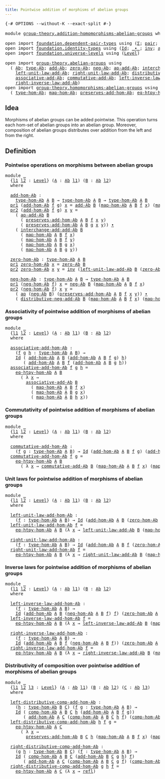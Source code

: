 ```yaml
---
title: Pointwise addition of morphisms of abelian groups
---
```


<pre class="Agda"><a id="75" class="Symbol">{-#</a> <a id="79" class="Keyword">OPTIONS</a> <a id="87" class="Pragma">--without-K</a> <a id="99" class="Pragma">--exact-split</a> <a id="113" class="Symbol">#-}</a>

<a id="118" class="Keyword">module</a> <a id="125" href="group-theory.addition-homomorphisms-abelian-groups.html" class="Module">group-theory.addition-homomorphisms-abelian-groups</a> <a id="176" class="Keyword">where</a>

<a id="183" class="Keyword">open</a> <a id="188" class="Keyword">import</a> <a id="195" href="foundation.dependent-pair-types.html" class="Module">foundation.dependent-pair-types</a> <a id="227" class="Keyword">using</a> <a id="233" class="Symbol">(</a><a id="234" href="foundation-core.dependent-pair-types.html#515" class="Record">Σ</a><a id="235" class="Symbol">;</a> <a id="237" href="foundation-core.dependent-pair-types.html#588" class="InductiveConstructor">pair</a><a id="241" class="Symbol">;</a> <a id="243" href="foundation-core.dependent-pair-types.html#605" class="Field">pr1</a><a id="246" class="Symbol">;</a> <a id="248" href="foundation-core.dependent-pair-types.html#617" class="Field">pr2</a><a id="251" class="Symbol">)</a>
<a id="253" class="Keyword">open</a> <a id="258" class="Keyword">import</a> <a id="265" href="foundation.identity-types.html" class="Module">foundation.identity-types</a> <a id="291" class="Keyword">using</a> <a id="297" class="Symbol">(</a><a id="298" href="foundation-core.identity-types.html#1767" class="Datatype">Id</a><a id="300" class="Symbol">;</a> <a id="302" href="foundation-core.identity-types.html#2425" class="Function Operator">_∙_</a><a id="305" class="Symbol">;</a> <a id="307" href="foundation-core.identity-types.html#2729" class="Function">inv</a><a id="310" class="Symbol">;</a> <a id="312" href="foundation-core.identity-types.html#4003" class="Function">ap</a><a id="314" class="Symbol">;</a> <a id="316" href="foundation-core.identity-types.html#1820" class="InductiveConstructor">refl</a><a id="320" class="Symbol">)</a>
<a id="322" class="Keyword">open</a> <a id="327" class="Keyword">import</a> <a id="334" href="foundation.universe-levels.html" class="Module">foundation.universe-levels</a> <a id="361" class="Keyword">using</a> <a id="367" class="Symbol">(</a><a id="368" href="Agda.Primitive.html#597" class="Postulate">Level</a><a id="373" class="Symbol">)</a>

<a id="376" class="Keyword">open</a> <a id="381" class="Keyword">import</a> <a id="388" href="group-theory.abelian-groups.html" class="Module">group-theory.abelian-groups</a> <a id="416" class="Keyword">using</a>
  <a id="424" class="Symbol">(</a> <a id="426" href="group-theory.abelian-groups.html#2476" class="Function">Ab</a><a id="428" class="Symbol">;</a> <a id="430" href="group-theory.abelian-groups.html#2690" class="Function">type-Ab</a><a id="437" class="Symbol">;</a> <a id="439" href="group-theory.abelian-groups.html#3037" class="Function">add-Ab</a><a id="445" class="Symbol">;</a> <a id="447" href="group-theory.abelian-groups.html#3947" class="Function">zero-Ab</a><a id="454" class="Symbol">;</a> <a id="456" href="group-theory.abelian-groups.html#4585" class="Function">neg-Ab</a><a id="462" class="Symbol">;</a> <a id="464" href="group-theory.abelian-groups.html#3250" class="Function">ap-add-Ab</a><a id="473" class="Symbol">;</a> <a id="475" href="group-theory.abelian-groups.html#5166" class="Function">interchange-add-add-Ab</a><a id="497" class="Symbol">;</a>
    <a id="503" href="group-theory.abelian-groups.html#4121" class="Function">left-unit-law-add-Ab</a><a id="523" class="Symbol">;</a> <a id="525" href="group-theory.abelian-groups.html#4280" class="Function">right-unit-law-add-Ab</a><a id="546" class="Symbol">;</a> <a id="548" href="group-theory.abelian-groups.html#5480" class="Function">distributive-neg-add-Ab</a><a id="571" class="Symbol">;</a>
    <a id="577" href="group-theory.abelian-groups.html#3422" class="Function">associative-add-Ab</a><a id="595" class="Symbol">;</a> <a id="597" href="group-theory.abelian-groups.html#5035" class="Function">commutative-add-Ab</a><a id="615" class="Symbol">;</a> <a id="617" href="group-theory.abelian-groups.html#4678" class="Function">left-inverse-law-add-Ab</a><a id="640" class="Symbol">;</a>
    <a id="646" href="group-theory.abelian-groups.html#4855" class="Function">right-inverse-law-add-Ab</a><a id="670" class="Symbol">)</a>
<a id="672" class="Keyword">open</a> <a id="677" class="Keyword">import</a> <a id="684" href="group-theory.homomorphisms-abelian-groups.html" class="Module">group-theory.homomorphisms-abelian-groups</a> <a id="726" class="Keyword">using</a>
  <a id="734" class="Symbol">(</a> <a id="736" href="group-theory.homomorphisms-abelian-groups.html#1796" class="Function">type-hom-Ab</a><a id="747" class="Symbol">;</a> <a id="749" href="group-theory.homomorphisms-abelian-groups.html#1883" class="Function">map-hom-Ab</a><a id="759" class="Symbol">;</a> <a id="761" href="group-theory.homomorphisms-abelian-groups.html#1990" class="Function">preserves-add-hom-Ab</a><a id="781" class="Symbol">;</a> <a id="783" href="group-theory.homomorphisms-abelian-groups.html#3740" class="Function">eq-htpy-hom-Ab</a><a id="797" class="Symbol">;</a> <a id="799" href="group-theory.homomorphisms-abelian-groups.html#4329" class="Function">comp-hom-Ab</a><a id="810" class="Symbol">)</a>
</pre>
## Idea

Morphisms of abelian groups can be added pointwise. This operation turns each hom-set of abelian groups into an abelian group. Moreover, composition of abelian groups distributes over addition from the left and from the right.

## Definition

### Pointwise operations on morphisms between abelian groups

<pre class="Agda"><a id="1139" class="Keyword">module</a> <a id="1146" href="group-theory.addition-homomorphisms-abelian-groups.html#1146" class="Module">_</a>
  <a id="1150" class="Symbol">{</a><a id="1151" href="group-theory.addition-homomorphisms-abelian-groups.html#1151" class="Bound">l1</a> <a id="1154" href="group-theory.addition-homomorphisms-abelian-groups.html#1154" class="Bound">l2</a> <a id="1157" class="Symbol">:</a> <a id="1159" href="Agda.Primitive.html#597" class="Postulate">Level</a><a id="1164" class="Symbol">}</a> <a id="1166" class="Symbol">(</a><a id="1167" href="group-theory.addition-homomorphisms-abelian-groups.html#1167" class="Bound">A</a> <a id="1169" class="Symbol">:</a> <a id="1171" href="group-theory.abelian-groups.html#2476" class="Function">Ab</a> <a id="1174" href="group-theory.addition-homomorphisms-abelian-groups.html#1151" class="Bound">l1</a><a id="1176" class="Symbol">)</a> <a id="1178" class="Symbol">(</a><a id="1179" href="group-theory.addition-homomorphisms-abelian-groups.html#1179" class="Bound">B</a> <a id="1181" class="Symbol">:</a> <a id="1183" href="group-theory.abelian-groups.html#2476" class="Function">Ab</a> <a id="1186" href="group-theory.addition-homomorphisms-abelian-groups.html#1154" class="Bound">l2</a><a id="1188" class="Symbol">)</a>
  <a id="1192" class="Keyword">where</a>
  
  <a id="1203" href="group-theory.addition-homomorphisms-abelian-groups.html#1203" class="Function">add-hom-Ab</a> <a id="1214" class="Symbol">:</a>
    <a id="1220" href="group-theory.homomorphisms-abelian-groups.html#1796" class="Function">type-hom-Ab</a> <a id="1232" href="group-theory.addition-homomorphisms-abelian-groups.html#1167" class="Bound">A</a> <a id="1234" href="group-theory.addition-homomorphisms-abelian-groups.html#1179" class="Bound">B</a> <a id="1236" class="Symbol">→</a> <a id="1238" href="group-theory.homomorphisms-abelian-groups.html#1796" class="Function">type-hom-Ab</a> <a id="1250" href="group-theory.addition-homomorphisms-abelian-groups.html#1167" class="Bound">A</a> <a id="1252" href="group-theory.addition-homomorphisms-abelian-groups.html#1179" class="Bound">B</a> <a id="1254" class="Symbol">→</a> <a id="1256" href="group-theory.homomorphisms-abelian-groups.html#1796" class="Function">type-hom-Ab</a> <a id="1268" href="group-theory.addition-homomorphisms-abelian-groups.html#1167" class="Bound">A</a> <a id="1270" href="group-theory.addition-homomorphisms-abelian-groups.html#1179" class="Bound">B</a>
  <a id="1274" href="foundation-core.dependent-pair-types.html#605" class="Field">pr1</a> <a id="1278" class="Symbol">(</a><a id="1279" href="group-theory.addition-homomorphisms-abelian-groups.html#1203" class="Function">add-hom-Ab</a> <a id="1290" href="group-theory.addition-homomorphisms-abelian-groups.html#1290" class="Bound">f</a> <a id="1292" href="group-theory.addition-homomorphisms-abelian-groups.html#1292" class="Bound">g</a><a id="1293" class="Symbol">)</a> <a id="1295" href="group-theory.addition-homomorphisms-abelian-groups.html#1295" class="Bound">x</a> <a id="1297" class="Symbol">=</a> <a id="1299" href="group-theory.abelian-groups.html#3037" class="Function">add-Ab</a> <a id="1306" href="group-theory.addition-homomorphisms-abelian-groups.html#1179" class="Bound">B</a> <a id="1308" class="Symbol">(</a><a id="1309" href="group-theory.homomorphisms-abelian-groups.html#1883" class="Function">map-hom-Ab</a> <a id="1320" href="group-theory.addition-homomorphisms-abelian-groups.html#1167" class="Bound">A</a> <a id="1322" href="group-theory.addition-homomorphisms-abelian-groups.html#1179" class="Bound">B</a> <a id="1324" href="group-theory.addition-homomorphisms-abelian-groups.html#1290" class="Bound">f</a> <a id="1326" href="group-theory.addition-homomorphisms-abelian-groups.html#1295" class="Bound">x</a><a id="1327" class="Symbol">)</a> <a id="1329" class="Symbol">(</a><a id="1330" href="group-theory.homomorphisms-abelian-groups.html#1883" class="Function">map-hom-Ab</a> <a id="1341" href="group-theory.addition-homomorphisms-abelian-groups.html#1167" class="Bound">A</a> <a id="1343" href="group-theory.addition-homomorphisms-abelian-groups.html#1179" class="Bound">B</a> <a id="1345" href="group-theory.addition-homomorphisms-abelian-groups.html#1292" class="Bound">g</a> <a id="1347" href="group-theory.addition-homomorphisms-abelian-groups.html#1295" class="Bound">x</a><a id="1348" class="Symbol">)</a>
  <a id="1352" href="foundation-core.dependent-pair-types.html#617" class="Field">pr2</a> <a id="1356" class="Symbol">(</a><a id="1357" href="group-theory.addition-homomorphisms-abelian-groups.html#1203" class="Function">add-hom-Ab</a> <a id="1368" href="group-theory.addition-homomorphisms-abelian-groups.html#1368" class="Bound">f</a> <a id="1370" href="group-theory.addition-homomorphisms-abelian-groups.html#1370" class="Bound">g</a><a id="1371" class="Symbol">)</a> <a id="1373" href="group-theory.addition-homomorphisms-abelian-groups.html#1373" class="Bound">x</a> <a id="1375" href="group-theory.addition-homomorphisms-abelian-groups.html#1375" class="Bound">y</a> <a id="1377" class="Symbol">=</a>
    <a id="1383" class="Symbol">(</a> <a id="1385" href="group-theory.abelian-groups.html#3250" class="Function">ap-add-Ab</a> <a id="1395" href="group-theory.addition-homomorphisms-abelian-groups.html#1179" class="Bound">B</a>
      <a id="1403" class="Symbol">(</a> <a id="1405" href="group-theory.homomorphisms-abelian-groups.html#1990" class="Function">preserves-add-hom-Ab</a> <a id="1426" href="group-theory.addition-homomorphisms-abelian-groups.html#1167" class="Bound">A</a> <a id="1428" href="group-theory.addition-homomorphisms-abelian-groups.html#1179" class="Bound">B</a> <a id="1430" href="group-theory.addition-homomorphisms-abelian-groups.html#1368" class="Bound">f</a> <a id="1432" href="group-theory.addition-homomorphisms-abelian-groups.html#1373" class="Bound">x</a> <a id="1434" href="group-theory.addition-homomorphisms-abelian-groups.html#1375" class="Bound">y</a><a id="1435" class="Symbol">)</a>
      <a id="1443" class="Symbol">(</a> <a id="1445" href="group-theory.homomorphisms-abelian-groups.html#1990" class="Function">preserves-add-hom-Ab</a> <a id="1466" href="group-theory.addition-homomorphisms-abelian-groups.html#1167" class="Bound">A</a> <a id="1468" href="group-theory.addition-homomorphisms-abelian-groups.html#1179" class="Bound">B</a> <a id="1470" href="group-theory.addition-homomorphisms-abelian-groups.html#1370" class="Bound">g</a> <a id="1472" href="group-theory.addition-homomorphisms-abelian-groups.html#1373" class="Bound">x</a> <a id="1474" href="group-theory.addition-homomorphisms-abelian-groups.html#1375" class="Bound">y</a><a id="1475" class="Symbol">))</a> <a id="1478" href="foundation-core.identity-types.html#2425" class="Function Operator">∙</a>
    <a id="1484" class="Symbol">(</a> <a id="1486" href="group-theory.abelian-groups.html#5166" class="Function">interchange-add-add-Ab</a> <a id="1509" href="group-theory.addition-homomorphisms-abelian-groups.html#1179" class="Bound">B</a>
      <a id="1517" class="Symbol">(</a> <a id="1519" href="group-theory.homomorphisms-abelian-groups.html#1883" class="Function">map-hom-Ab</a> <a id="1530" href="group-theory.addition-homomorphisms-abelian-groups.html#1167" class="Bound">A</a> <a id="1532" href="group-theory.addition-homomorphisms-abelian-groups.html#1179" class="Bound">B</a> <a id="1534" href="group-theory.addition-homomorphisms-abelian-groups.html#1368" class="Bound">f</a> <a id="1536" href="group-theory.addition-homomorphisms-abelian-groups.html#1373" class="Bound">x</a><a id="1537" class="Symbol">)</a>
      <a id="1545" class="Symbol">(</a> <a id="1547" href="group-theory.homomorphisms-abelian-groups.html#1883" class="Function">map-hom-Ab</a> <a id="1558" href="group-theory.addition-homomorphisms-abelian-groups.html#1167" class="Bound">A</a> <a id="1560" href="group-theory.addition-homomorphisms-abelian-groups.html#1179" class="Bound">B</a> <a id="1562" href="group-theory.addition-homomorphisms-abelian-groups.html#1368" class="Bound">f</a> <a id="1564" href="group-theory.addition-homomorphisms-abelian-groups.html#1375" class="Bound">y</a><a id="1565" class="Symbol">)</a>
      <a id="1573" class="Symbol">(</a> <a id="1575" href="group-theory.homomorphisms-abelian-groups.html#1883" class="Function">map-hom-Ab</a> <a id="1586" href="group-theory.addition-homomorphisms-abelian-groups.html#1167" class="Bound">A</a> <a id="1588" href="group-theory.addition-homomorphisms-abelian-groups.html#1179" class="Bound">B</a> <a id="1590" href="group-theory.addition-homomorphisms-abelian-groups.html#1370" class="Bound">g</a> <a id="1592" href="group-theory.addition-homomorphisms-abelian-groups.html#1373" class="Bound">x</a><a id="1593" class="Symbol">)</a>
      <a id="1601" class="Symbol">(</a> <a id="1603" href="group-theory.homomorphisms-abelian-groups.html#1883" class="Function">map-hom-Ab</a> <a id="1614" href="group-theory.addition-homomorphisms-abelian-groups.html#1167" class="Bound">A</a> <a id="1616" href="group-theory.addition-homomorphisms-abelian-groups.html#1179" class="Bound">B</a> <a id="1618" href="group-theory.addition-homomorphisms-abelian-groups.html#1370" class="Bound">g</a> <a id="1620" href="group-theory.addition-homomorphisms-abelian-groups.html#1375" class="Bound">y</a><a id="1621" class="Symbol">))</a>

  <a id="1627" href="group-theory.addition-homomorphisms-abelian-groups.html#1627" class="Function">zero-hom-Ab</a> <a id="1639" class="Symbol">:</a> <a id="1641" href="group-theory.homomorphisms-abelian-groups.html#1796" class="Function">type-hom-Ab</a> <a id="1653" href="group-theory.addition-homomorphisms-abelian-groups.html#1167" class="Bound">A</a> <a id="1655" href="group-theory.addition-homomorphisms-abelian-groups.html#1179" class="Bound">B</a>
  <a id="1659" href="foundation-core.dependent-pair-types.html#605" class="Field">pr1</a> <a id="1663" href="group-theory.addition-homomorphisms-abelian-groups.html#1627" class="Function">zero-hom-Ab</a> <a id="1675" href="group-theory.addition-homomorphisms-abelian-groups.html#1675" class="Bound">x</a> <a id="1677" class="Symbol">=</a> <a id="1679" href="group-theory.abelian-groups.html#3947" class="Function">zero-Ab</a> <a id="1687" href="group-theory.addition-homomorphisms-abelian-groups.html#1179" class="Bound">B</a>
  <a id="1691" href="foundation-core.dependent-pair-types.html#617" class="Field">pr2</a> <a id="1695" href="group-theory.addition-homomorphisms-abelian-groups.html#1627" class="Function">zero-hom-Ab</a> <a id="1707" href="group-theory.addition-homomorphisms-abelian-groups.html#1707" class="Bound">x</a> <a id="1709" href="group-theory.addition-homomorphisms-abelian-groups.html#1709" class="Bound">y</a> <a id="1711" class="Symbol">=</a> <a id="1713" href="foundation-core.identity-types.html#2729" class="Function">inv</a> <a id="1717" class="Symbol">(</a><a id="1718" href="group-theory.abelian-groups.html#4121" class="Function">left-unit-law-add-Ab</a> <a id="1739" href="group-theory.addition-homomorphisms-abelian-groups.html#1179" class="Bound">B</a> <a id="1741" class="Symbol">(</a><a id="1742" href="group-theory.abelian-groups.html#3947" class="Function">zero-Ab</a> <a id="1750" href="group-theory.addition-homomorphisms-abelian-groups.html#1179" class="Bound">B</a><a id="1751" class="Symbol">))</a>

  <a id="1757" href="group-theory.addition-homomorphisms-abelian-groups.html#1757" class="Function">neg-hom-Ab</a> <a id="1768" class="Symbol">:</a> <a id="1770" href="group-theory.homomorphisms-abelian-groups.html#1796" class="Function">type-hom-Ab</a> <a id="1782" href="group-theory.addition-homomorphisms-abelian-groups.html#1167" class="Bound">A</a> <a id="1784" href="group-theory.addition-homomorphisms-abelian-groups.html#1179" class="Bound">B</a> <a id="1786" class="Symbol">→</a> <a id="1788" href="group-theory.homomorphisms-abelian-groups.html#1796" class="Function">type-hom-Ab</a> <a id="1800" href="group-theory.addition-homomorphisms-abelian-groups.html#1167" class="Bound">A</a> <a id="1802" href="group-theory.addition-homomorphisms-abelian-groups.html#1179" class="Bound">B</a>
  <a id="1806" href="foundation-core.dependent-pair-types.html#605" class="Field">pr1</a> <a id="1810" class="Symbol">(</a><a id="1811" href="group-theory.addition-homomorphisms-abelian-groups.html#1757" class="Function">neg-hom-Ab</a> <a id="1822" href="group-theory.addition-homomorphisms-abelian-groups.html#1822" class="Bound">f</a><a id="1823" class="Symbol">)</a> <a id="1825" href="group-theory.addition-homomorphisms-abelian-groups.html#1825" class="Bound">x</a> <a id="1827" class="Symbol">=</a> <a id="1829" href="group-theory.abelian-groups.html#4585" class="Function">neg-Ab</a> <a id="1836" href="group-theory.addition-homomorphisms-abelian-groups.html#1179" class="Bound">B</a> <a id="1838" class="Symbol">(</a><a id="1839" href="group-theory.homomorphisms-abelian-groups.html#1883" class="Function">map-hom-Ab</a> <a id="1850" href="group-theory.addition-homomorphisms-abelian-groups.html#1167" class="Bound">A</a> <a id="1852" href="group-theory.addition-homomorphisms-abelian-groups.html#1179" class="Bound">B</a> <a id="1854" href="group-theory.addition-homomorphisms-abelian-groups.html#1822" class="Bound">f</a> <a id="1856" href="group-theory.addition-homomorphisms-abelian-groups.html#1825" class="Bound">x</a><a id="1857" class="Symbol">)</a>
  <a id="1861" href="foundation-core.dependent-pair-types.html#617" class="Field">pr2</a> <a id="1865" class="Symbol">(</a><a id="1866" href="group-theory.addition-homomorphisms-abelian-groups.html#1757" class="Function">neg-hom-Ab</a> <a id="1877" href="group-theory.addition-homomorphisms-abelian-groups.html#1877" class="Bound">f</a><a id="1878" class="Symbol">)</a> <a id="1880" href="group-theory.addition-homomorphisms-abelian-groups.html#1880" class="Bound">x</a> <a id="1882" href="group-theory.addition-homomorphisms-abelian-groups.html#1882" class="Bound">y</a> <a id="1884" class="Symbol">=</a>
    <a id="1890" class="Symbol">(</a> <a id="1892" href="foundation-core.identity-types.html#4003" class="Function">ap</a> <a id="1895" class="Symbol">(</a><a id="1896" href="group-theory.abelian-groups.html#4585" class="Function">neg-Ab</a> <a id="1903" href="group-theory.addition-homomorphisms-abelian-groups.html#1179" class="Bound">B</a><a id="1904" class="Symbol">)</a> <a id="1906" class="Symbol">(</a><a id="1907" href="group-theory.homomorphisms-abelian-groups.html#1990" class="Function">preserves-add-hom-Ab</a> <a id="1928" href="group-theory.addition-homomorphisms-abelian-groups.html#1167" class="Bound">A</a> <a id="1930" href="group-theory.addition-homomorphisms-abelian-groups.html#1179" class="Bound">B</a> <a id="1932" href="group-theory.addition-homomorphisms-abelian-groups.html#1877" class="Bound">f</a> <a id="1934" href="group-theory.addition-homomorphisms-abelian-groups.html#1880" class="Bound">x</a> <a id="1936" href="group-theory.addition-homomorphisms-abelian-groups.html#1882" class="Bound">y</a><a id="1937" class="Symbol">))</a> <a id="1940" href="foundation-core.identity-types.html#2425" class="Function Operator">∙</a>
    <a id="1946" class="Symbol">(</a> <a id="1948" href="group-theory.abelian-groups.html#5480" class="Function">distributive-neg-add-Ab</a> <a id="1972" href="group-theory.addition-homomorphisms-abelian-groups.html#1179" class="Bound">B</a> <a id="1974" class="Symbol">(</a><a id="1975" href="group-theory.homomorphisms-abelian-groups.html#1883" class="Function">map-hom-Ab</a> <a id="1986" href="group-theory.addition-homomorphisms-abelian-groups.html#1167" class="Bound">A</a> <a id="1988" href="group-theory.addition-homomorphisms-abelian-groups.html#1179" class="Bound">B</a> <a id="1990" href="group-theory.addition-homomorphisms-abelian-groups.html#1877" class="Bound">f</a> <a id="1992" href="group-theory.addition-homomorphisms-abelian-groups.html#1880" class="Bound">x</a><a id="1993" class="Symbol">)</a> <a id="1995" class="Symbol">(</a><a id="1996" href="group-theory.homomorphisms-abelian-groups.html#1883" class="Function">map-hom-Ab</a> <a id="2007" href="group-theory.addition-homomorphisms-abelian-groups.html#1167" class="Bound">A</a> <a id="2009" href="group-theory.addition-homomorphisms-abelian-groups.html#1179" class="Bound">B</a> <a id="2011" href="group-theory.addition-homomorphisms-abelian-groups.html#1877" class="Bound">f</a> <a id="2013" href="group-theory.addition-homomorphisms-abelian-groups.html#1882" class="Bound">y</a><a id="2014" class="Symbol">))</a>
</pre>
### Associativity of pointwise addition of morphisms of abelian groups

<pre class="Agda"><a id="2102" class="Keyword">module</a> <a id="2109" href="group-theory.addition-homomorphisms-abelian-groups.html#2109" class="Module">_</a>
  <a id="2113" class="Symbol">{</a><a id="2114" href="group-theory.addition-homomorphisms-abelian-groups.html#2114" class="Bound">l1</a> <a id="2117" href="group-theory.addition-homomorphisms-abelian-groups.html#2117" class="Bound">l2</a> <a id="2120" class="Symbol">:</a> <a id="2122" href="Agda.Primitive.html#597" class="Postulate">Level</a><a id="2127" class="Symbol">}</a> <a id="2129" class="Symbol">(</a><a id="2130" href="group-theory.addition-homomorphisms-abelian-groups.html#2130" class="Bound">A</a> <a id="2132" class="Symbol">:</a> <a id="2134" href="group-theory.abelian-groups.html#2476" class="Function">Ab</a> <a id="2137" href="group-theory.addition-homomorphisms-abelian-groups.html#2114" class="Bound">l1</a><a id="2139" class="Symbol">)</a> <a id="2141" class="Symbol">(</a><a id="2142" href="group-theory.addition-homomorphisms-abelian-groups.html#2142" class="Bound">B</a> <a id="2144" class="Symbol">:</a> <a id="2146" href="group-theory.abelian-groups.html#2476" class="Function">Ab</a> <a id="2149" href="group-theory.addition-homomorphisms-abelian-groups.html#2117" class="Bound">l2</a><a id="2151" class="Symbol">)</a>
  <a id="2155" class="Keyword">where</a>
  
  <a id="2166" href="group-theory.addition-homomorphisms-abelian-groups.html#2166" class="Function">associative-add-hom-Ab</a> <a id="2189" class="Symbol">:</a>
    <a id="2195" class="Symbol">(</a><a id="2196" href="group-theory.addition-homomorphisms-abelian-groups.html#2196" class="Bound">f</a> <a id="2198" href="group-theory.addition-homomorphisms-abelian-groups.html#2198" class="Bound">g</a> <a id="2200" href="group-theory.addition-homomorphisms-abelian-groups.html#2200" class="Bound">h</a> <a id="2202" class="Symbol">:</a> <a id="2204" href="group-theory.homomorphisms-abelian-groups.html#1796" class="Function">type-hom-Ab</a> <a id="2216" href="group-theory.addition-homomorphisms-abelian-groups.html#2130" class="Bound">A</a> <a id="2218" href="group-theory.addition-homomorphisms-abelian-groups.html#2142" class="Bound">B</a><a id="2219" class="Symbol">)</a> <a id="2221" class="Symbol">→</a>
    <a id="2227" href="foundation-core.identity-types.html#1767" class="Datatype">Id</a> <a id="2230" class="Symbol">(</a> <a id="2232" href="group-theory.addition-homomorphisms-abelian-groups.html#1203" class="Function">add-hom-Ab</a> <a id="2243" href="group-theory.addition-homomorphisms-abelian-groups.html#2130" class="Bound">A</a> <a id="2245" href="group-theory.addition-homomorphisms-abelian-groups.html#2142" class="Bound">B</a> <a id="2247" class="Symbol">(</a><a id="2248" href="group-theory.addition-homomorphisms-abelian-groups.html#1203" class="Function">add-hom-Ab</a> <a id="2259" href="group-theory.addition-homomorphisms-abelian-groups.html#2130" class="Bound">A</a> <a id="2261" href="group-theory.addition-homomorphisms-abelian-groups.html#2142" class="Bound">B</a> <a id="2263" href="group-theory.addition-homomorphisms-abelian-groups.html#2196" class="Bound">f</a> <a id="2265" href="group-theory.addition-homomorphisms-abelian-groups.html#2198" class="Bound">g</a><a id="2266" class="Symbol">)</a> <a id="2268" href="group-theory.addition-homomorphisms-abelian-groups.html#2200" class="Bound">h</a><a id="2269" class="Symbol">)</a>
       <a id="2278" class="Symbol">(</a> <a id="2280" href="group-theory.addition-homomorphisms-abelian-groups.html#1203" class="Function">add-hom-Ab</a> <a id="2291" href="group-theory.addition-homomorphisms-abelian-groups.html#2130" class="Bound">A</a> <a id="2293" href="group-theory.addition-homomorphisms-abelian-groups.html#2142" class="Bound">B</a> <a id="2295" href="group-theory.addition-homomorphisms-abelian-groups.html#2196" class="Bound">f</a> <a id="2297" class="Symbol">(</a><a id="2298" href="group-theory.addition-homomorphisms-abelian-groups.html#1203" class="Function">add-hom-Ab</a> <a id="2309" href="group-theory.addition-homomorphisms-abelian-groups.html#2130" class="Bound">A</a> <a id="2311" href="group-theory.addition-homomorphisms-abelian-groups.html#2142" class="Bound">B</a> <a id="2313" href="group-theory.addition-homomorphisms-abelian-groups.html#2198" class="Bound">g</a> <a id="2315" href="group-theory.addition-homomorphisms-abelian-groups.html#2200" class="Bound">h</a><a id="2316" class="Symbol">))</a>
  <a id="2321" href="group-theory.addition-homomorphisms-abelian-groups.html#2166" class="Function">associative-add-hom-Ab</a> <a id="2344" href="group-theory.addition-homomorphisms-abelian-groups.html#2344" class="Bound">f</a> <a id="2346" href="group-theory.addition-homomorphisms-abelian-groups.html#2346" class="Bound">g</a> <a id="2348" href="group-theory.addition-homomorphisms-abelian-groups.html#2348" class="Bound">h</a> <a id="2350" class="Symbol">=</a>
    <a id="2356" href="group-theory.homomorphisms-abelian-groups.html#3740" class="Function">eq-htpy-hom-Ab</a> <a id="2371" href="group-theory.addition-homomorphisms-abelian-groups.html#2130" class="Bound">A</a> <a id="2373" href="group-theory.addition-homomorphisms-abelian-groups.html#2142" class="Bound">B</a>
      <a id="2381" class="Symbol">(</a> <a id="2383" class="Symbol">λ</a> <a id="2385" href="group-theory.addition-homomorphisms-abelian-groups.html#2385" class="Bound">x</a> <a id="2387" class="Symbol">→</a>
        <a id="2397" href="group-theory.abelian-groups.html#3422" class="Function">associative-add-Ab</a> <a id="2416" href="group-theory.addition-homomorphisms-abelian-groups.html#2142" class="Bound">B</a>
          <a id="2428" class="Symbol">(</a> <a id="2430" href="group-theory.homomorphisms-abelian-groups.html#1883" class="Function">map-hom-Ab</a> <a id="2441" href="group-theory.addition-homomorphisms-abelian-groups.html#2130" class="Bound">A</a> <a id="2443" href="group-theory.addition-homomorphisms-abelian-groups.html#2142" class="Bound">B</a> <a id="2445" href="group-theory.addition-homomorphisms-abelian-groups.html#2344" class="Bound">f</a> <a id="2447" href="group-theory.addition-homomorphisms-abelian-groups.html#2385" class="Bound">x</a><a id="2448" class="Symbol">)</a>
          <a id="2460" class="Symbol">(</a> <a id="2462" href="group-theory.homomorphisms-abelian-groups.html#1883" class="Function">map-hom-Ab</a> <a id="2473" href="group-theory.addition-homomorphisms-abelian-groups.html#2130" class="Bound">A</a> <a id="2475" href="group-theory.addition-homomorphisms-abelian-groups.html#2142" class="Bound">B</a> <a id="2477" href="group-theory.addition-homomorphisms-abelian-groups.html#2346" class="Bound">g</a> <a id="2479" href="group-theory.addition-homomorphisms-abelian-groups.html#2385" class="Bound">x</a><a id="2480" class="Symbol">)</a>
          <a id="2492" class="Symbol">(</a> <a id="2494" href="group-theory.homomorphisms-abelian-groups.html#1883" class="Function">map-hom-Ab</a> <a id="2505" href="group-theory.addition-homomorphisms-abelian-groups.html#2130" class="Bound">A</a> <a id="2507" href="group-theory.addition-homomorphisms-abelian-groups.html#2142" class="Bound">B</a> <a id="2509" href="group-theory.addition-homomorphisms-abelian-groups.html#2348" class="Bound">h</a> <a id="2511" href="group-theory.addition-homomorphisms-abelian-groups.html#2385" class="Bound">x</a><a id="2512" class="Symbol">))</a>
</pre>
### Commutativity of pointwise addition of morphisms of abelian groups

<pre class="Agda"><a id="2600" class="Keyword">module</a> <a id="2607" href="group-theory.addition-homomorphisms-abelian-groups.html#2607" class="Module">_</a>
  <a id="2611" class="Symbol">{</a><a id="2612" href="group-theory.addition-homomorphisms-abelian-groups.html#2612" class="Bound">l1</a> <a id="2615" href="group-theory.addition-homomorphisms-abelian-groups.html#2615" class="Bound">l2</a> <a id="2618" class="Symbol">:</a> <a id="2620" href="Agda.Primitive.html#597" class="Postulate">Level</a><a id="2625" class="Symbol">}</a> <a id="2627" class="Symbol">(</a><a id="2628" href="group-theory.addition-homomorphisms-abelian-groups.html#2628" class="Bound">A</a> <a id="2630" class="Symbol">:</a> <a id="2632" href="group-theory.abelian-groups.html#2476" class="Function">Ab</a> <a id="2635" href="group-theory.addition-homomorphisms-abelian-groups.html#2612" class="Bound">l1</a><a id="2637" class="Symbol">)</a> <a id="2639" class="Symbol">(</a><a id="2640" href="group-theory.addition-homomorphisms-abelian-groups.html#2640" class="Bound">B</a> <a id="2642" class="Symbol">:</a> <a id="2644" href="group-theory.abelian-groups.html#2476" class="Function">Ab</a> <a id="2647" href="group-theory.addition-homomorphisms-abelian-groups.html#2615" class="Bound">l2</a><a id="2649" class="Symbol">)</a>
  <a id="2653" class="Keyword">where</a>

  <a id="2662" href="group-theory.addition-homomorphisms-abelian-groups.html#2662" class="Function">commutative-add-hom-Ab</a> <a id="2685" class="Symbol">:</a>
    <a id="2691" class="Symbol">(</a><a id="2692" href="group-theory.addition-homomorphisms-abelian-groups.html#2692" class="Bound">f</a> <a id="2694" href="group-theory.addition-homomorphisms-abelian-groups.html#2694" class="Bound">g</a> <a id="2696" class="Symbol">:</a> <a id="2698" href="group-theory.homomorphisms-abelian-groups.html#1796" class="Function">type-hom-Ab</a> <a id="2710" href="group-theory.addition-homomorphisms-abelian-groups.html#2628" class="Bound">A</a> <a id="2712" href="group-theory.addition-homomorphisms-abelian-groups.html#2640" class="Bound">B</a><a id="2713" class="Symbol">)</a> <a id="2715" class="Symbol">→</a> <a id="2717" href="foundation-core.identity-types.html#1767" class="Datatype">Id</a> <a id="2720" class="Symbol">(</a><a id="2721" href="group-theory.addition-homomorphisms-abelian-groups.html#1203" class="Function">add-hom-Ab</a> <a id="2732" href="group-theory.addition-homomorphisms-abelian-groups.html#2628" class="Bound">A</a> <a id="2734" href="group-theory.addition-homomorphisms-abelian-groups.html#2640" class="Bound">B</a> <a id="2736" href="group-theory.addition-homomorphisms-abelian-groups.html#2692" class="Bound">f</a> <a id="2738" href="group-theory.addition-homomorphisms-abelian-groups.html#2694" class="Bound">g</a><a id="2739" class="Symbol">)</a> <a id="2741" class="Symbol">(</a><a id="2742" href="group-theory.addition-homomorphisms-abelian-groups.html#1203" class="Function">add-hom-Ab</a> <a id="2753" href="group-theory.addition-homomorphisms-abelian-groups.html#2628" class="Bound">A</a> <a id="2755" href="group-theory.addition-homomorphisms-abelian-groups.html#2640" class="Bound">B</a> <a id="2757" href="group-theory.addition-homomorphisms-abelian-groups.html#2694" class="Bound">g</a> <a id="2759" href="group-theory.addition-homomorphisms-abelian-groups.html#2692" class="Bound">f</a><a id="2760" class="Symbol">)</a>
  <a id="2764" href="group-theory.addition-homomorphisms-abelian-groups.html#2662" class="Function">commutative-add-hom-Ab</a> <a id="2787" href="group-theory.addition-homomorphisms-abelian-groups.html#2787" class="Bound">f</a> <a id="2789" href="group-theory.addition-homomorphisms-abelian-groups.html#2789" class="Bound">g</a> <a id="2791" class="Symbol">=</a>
    <a id="2797" href="group-theory.homomorphisms-abelian-groups.html#3740" class="Function">eq-htpy-hom-Ab</a> <a id="2812" href="group-theory.addition-homomorphisms-abelian-groups.html#2628" class="Bound">A</a> <a id="2814" href="group-theory.addition-homomorphisms-abelian-groups.html#2640" class="Bound">B</a>
      <a id="2822" class="Symbol">(</a> <a id="2824" class="Symbol">λ</a> <a id="2826" href="group-theory.addition-homomorphisms-abelian-groups.html#2826" class="Bound">x</a> <a id="2828" class="Symbol">→</a> <a id="2830" href="group-theory.abelian-groups.html#5035" class="Function">commutative-add-Ab</a> <a id="2849" href="group-theory.addition-homomorphisms-abelian-groups.html#2640" class="Bound">B</a> <a id="2851" class="Symbol">(</a><a id="2852" href="group-theory.homomorphisms-abelian-groups.html#1883" class="Function">map-hom-Ab</a> <a id="2863" href="group-theory.addition-homomorphisms-abelian-groups.html#2628" class="Bound">A</a> <a id="2865" href="group-theory.addition-homomorphisms-abelian-groups.html#2640" class="Bound">B</a> <a id="2867" href="group-theory.addition-homomorphisms-abelian-groups.html#2787" class="Bound">f</a> <a id="2869" href="group-theory.addition-homomorphisms-abelian-groups.html#2826" class="Bound">x</a><a id="2870" class="Symbol">)</a> <a id="2872" class="Symbol">(</a><a id="2873" href="group-theory.homomorphisms-abelian-groups.html#1883" class="Function">map-hom-Ab</a> <a id="2884" href="group-theory.addition-homomorphisms-abelian-groups.html#2628" class="Bound">A</a> <a id="2886" href="group-theory.addition-homomorphisms-abelian-groups.html#2640" class="Bound">B</a> <a id="2888" href="group-theory.addition-homomorphisms-abelian-groups.html#2789" class="Bound">g</a> <a id="2890" href="group-theory.addition-homomorphisms-abelian-groups.html#2826" class="Bound">x</a><a id="2891" class="Symbol">))</a>
</pre>
### Unit laws for pointwise addition of morphisms of abelian groups

<pre class="Agda"><a id="2976" class="Keyword">module</a> <a id="2983" href="group-theory.addition-homomorphisms-abelian-groups.html#2983" class="Module">_</a>
  <a id="2987" class="Symbol">{</a><a id="2988" href="group-theory.addition-homomorphisms-abelian-groups.html#2988" class="Bound">l1</a> <a id="2991" href="group-theory.addition-homomorphisms-abelian-groups.html#2991" class="Bound">l2</a> <a id="2994" class="Symbol">:</a> <a id="2996" href="Agda.Primitive.html#597" class="Postulate">Level</a><a id="3001" class="Symbol">}</a> <a id="3003" class="Symbol">(</a><a id="3004" href="group-theory.addition-homomorphisms-abelian-groups.html#3004" class="Bound">A</a> <a id="3006" class="Symbol">:</a> <a id="3008" href="group-theory.abelian-groups.html#2476" class="Function">Ab</a> <a id="3011" href="group-theory.addition-homomorphisms-abelian-groups.html#2988" class="Bound">l1</a><a id="3013" class="Symbol">)</a> <a id="3015" class="Symbol">(</a><a id="3016" href="group-theory.addition-homomorphisms-abelian-groups.html#3016" class="Bound">B</a> <a id="3018" class="Symbol">:</a> <a id="3020" href="group-theory.abelian-groups.html#2476" class="Function">Ab</a> <a id="3023" href="group-theory.addition-homomorphisms-abelian-groups.html#2991" class="Bound">l2</a><a id="3025" class="Symbol">)</a>
  <a id="3029" class="Keyword">where</a>

  <a id="3038" href="group-theory.addition-homomorphisms-abelian-groups.html#3038" class="Function">left-unit-law-add-hom-Ab</a> <a id="3063" class="Symbol">:</a>
    <a id="3069" class="Symbol">(</a><a id="3070" href="group-theory.addition-homomorphisms-abelian-groups.html#3070" class="Bound">f</a> <a id="3072" class="Symbol">:</a> <a id="3074" href="group-theory.homomorphisms-abelian-groups.html#1796" class="Function">type-hom-Ab</a> <a id="3086" href="group-theory.addition-homomorphisms-abelian-groups.html#3004" class="Bound">A</a> <a id="3088" href="group-theory.addition-homomorphisms-abelian-groups.html#3016" class="Bound">B</a><a id="3089" class="Symbol">)</a> <a id="3091" class="Symbol">→</a> <a id="3093" href="foundation-core.identity-types.html#1767" class="Datatype">Id</a> <a id="3096" class="Symbol">(</a><a id="3097" href="group-theory.addition-homomorphisms-abelian-groups.html#1203" class="Function">add-hom-Ab</a> <a id="3108" href="group-theory.addition-homomorphisms-abelian-groups.html#3004" class="Bound">A</a> <a id="3110" href="group-theory.addition-homomorphisms-abelian-groups.html#3016" class="Bound">B</a> <a id="3112" class="Symbol">(</a><a id="3113" href="group-theory.addition-homomorphisms-abelian-groups.html#1627" class="Function">zero-hom-Ab</a> <a id="3125" href="group-theory.addition-homomorphisms-abelian-groups.html#3004" class="Bound">A</a> <a id="3127" href="group-theory.addition-homomorphisms-abelian-groups.html#3016" class="Bound">B</a><a id="3128" class="Symbol">)</a> <a id="3130" href="group-theory.addition-homomorphisms-abelian-groups.html#3070" class="Bound">f</a><a id="3131" class="Symbol">)</a> <a id="3133" href="group-theory.addition-homomorphisms-abelian-groups.html#3070" class="Bound">f</a>
  <a id="3137" href="group-theory.addition-homomorphisms-abelian-groups.html#3038" class="Function">left-unit-law-add-hom-Ab</a> <a id="3162" href="group-theory.addition-homomorphisms-abelian-groups.html#3162" class="Bound">f</a> <a id="3164" class="Symbol">=</a>
    <a id="3170" href="group-theory.homomorphisms-abelian-groups.html#3740" class="Function">eq-htpy-hom-Ab</a> <a id="3185" href="group-theory.addition-homomorphisms-abelian-groups.html#3004" class="Bound">A</a> <a id="3187" href="group-theory.addition-homomorphisms-abelian-groups.html#3016" class="Bound">B</a> <a id="3189" class="Symbol">(λ</a> <a id="3192" href="group-theory.addition-homomorphisms-abelian-groups.html#3192" class="Bound">x</a> <a id="3194" class="Symbol">→</a> <a id="3196" href="group-theory.abelian-groups.html#4121" class="Function">left-unit-law-add-Ab</a> <a id="3217" href="group-theory.addition-homomorphisms-abelian-groups.html#3016" class="Bound">B</a> <a id="3219" class="Symbol">(</a><a id="3220" href="group-theory.homomorphisms-abelian-groups.html#1883" class="Function">map-hom-Ab</a> <a id="3231" href="group-theory.addition-homomorphisms-abelian-groups.html#3004" class="Bound">A</a> <a id="3233" href="group-theory.addition-homomorphisms-abelian-groups.html#3016" class="Bound">B</a> <a id="3235" href="group-theory.addition-homomorphisms-abelian-groups.html#3162" class="Bound">f</a> <a id="3237" href="group-theory.addition-homomorphisms-abelian-groups.html#3192" class="Bound">x</a><a id="3238" class="Symbol">))</a>

  <a id="3244" href="group-theory.addition-homomorphisms-abelian-groups.html#3244" class="Function">right-unit-law-add-hom-Ab</a> <a id="3270" class="Symbol">:</a>
    <a id="3276" class="Symbol">(</a><a id="3277" href="group-theory.addition-homomorphisms-abelian-groups.html#3277" class="Bound">f</a> <a id="3279" class="Symbol">:</a> <a id="3281" href="group-theory.homomorphisms-abelian-groups.html#1796" class="Function">type-hom-Ab</a> <a id="3293" href="group-theory.addition-homomorphisms-abelian-groups.html#3004" class="Bound">A</a> <a id="3295" href="group-theory.addition-homomorphisms-abelian-groups.html#3016" class="Bound">B</a><a id="3296" class="Symbol">)</a> <a id="3298" class="Symbol">→</a> <a id="3300" href="foundation-core.identity-types.html#1767" class="Datatype">Id</a> <a id="3303" class="Symbol">(</a><a id="3304" href="group-theory.addition-homomorphisms-abelian-groups.html#1203" class="Function">add-hom-Ab</a> <a id="3315" href="group-theory.addition-homomorphisms-abelian-groups.html#3004" class="Bound">A</a> <a id="3317" href="group-theory.addition-homomorphisms-abelian-groups.html#3016" class="Bound">B</a> <a id="3319" href="group-theory.addition-homomorphisms-abelian-groups.html#3277" class="Bound">f</a> <a id="3321" class="Symbol">(</a><a id="3322" href="group-theory.addition-homomorphisms-abelian-groups.html#1627" class="Function">zero-hom-Ab</a> <a id="3334" href="group-theory.addition-homomorphisms-abelian-groups.html#3004" class="Bound">A</a> <a id="3336" href="group-theory.addition-homomorphisms-abelian-groups.html#3016" class="Bound">B</a><a id="3337" class="Symbol">))</a> <a id="3340" href="group-theory.addition-homomorphisms-abelian-groups.html#3277" class="Bound">f</a>
  <a id="3344" href="group-theory.addition-homomorphisms-abelian-groups.html#3244" class="Function">right-unit-law-add-hom-Ab</a> <a id="3370" href="group-theory.addition-homomorphisms-abelian-groups.html#3370" class="Bound">f</a> <a id="3372" class="Symbol">=</a>
    <a id="3378" href="group-theory.homomorphisms-abelian-groups.html#3740" class="Function">eq-htpy-hom-Ab</a> <a id="3393" href="group-theory.addition-homomorphisms-abelian-groups.html#3004" class="Bound">A</a> <a id="3395" href="group-theory.addition-homomorphisms-abelian-groups.html#3016" class="Bound">B</a> <a id="3397" class="Symbol">(λ</a> <a id="3400" href="group-theory.addition-homomorphisms-abelian-groups.html#3400" class="Bound">x</a> <a id="3402" class="Symbol">→</a> <a id="3404" href="group-theory.abelian-groups.html#4280" class="Function">right-unit-law-add-Ab</a> <a id="3426" href="group-theory.addition-homomorphisms-abelian-groups.html#3016" class="Bound">B</a> <a id="3428" class="Symbol">(</a><a id="3429" href="group-theory.homomorphisms-abelian-groups.html#1883" class="Function">map-hom-Ab</a> <a id="3440" href="group-theory.addition-homomorphisms-abelian-groups.html#3004" class="Bound">A</a> <a id="3442" href="group-theory.addition-homomorphisms-abelian-groups.html#3016" class="Bound">B</a> <a id="3444" href="group-theory.addition-homomorphisms-abelian-groups.html#3370" class="Bound">f</a> <a id="3446" href="group-theory.addition-homomorphisms-abelian-groups.html#3400" class="Bound">x</a><a id="3447" class="Symbol">))</a>
</pre>
### Inverse laws for pointwise addition of morphisms of abelian groups

<pre class="Agda"><a id="3535" class="Keyword">module</a> <a id="3542" href="group-theory.addition-homomorphisms-abelian-groups.html#3542" class="Module">_</a>
  <a id="3546" class="Symbol">{</a><a id="3547" href="group-theory.addition-homomorphisms-abelian-groups.html#3547" class="Bound">l1</a> <a id="3550" href="group-theory.addition-homomorphisms-abelian-groups.html#3550" class="Bound">l2</a> <a id="3553" class="Symbol">:</a> <a id="3555" href="Agda.Primitive.html#597" class="Postulate">Level</a><a id="3560" class="Symbol">}</a> <a id="3562" class="Symbol">(</a><a id="3563" href="group-theory.addition-homomorphisms-abelian-groups.html#3563" class="Bound">A</a> <a id="3565" class="Symbol">:</a> <a id="3567" href="group-theory.abelian-groups.html#2476" class="Function">Ab</a> <a id="3570" href="group-theory.addition-homomorphisms-abelian-groups.html#3547" class="Bound">l1</a><a id="3572" class="Symbol">)</a> <a id="3574" class="Symbol">(</a><a id="3575" href="group-theory.addition-homomorphisms-abelian-groups.html#3575" class="Bound">B</a> <a id="3577" class="Symbol">:</a> <a id="3579" href="group-theory.abelian-groups.html#2476" class="Function">Ab</a> <a id="3582" href="group-theory.addition-homomorphisms-abelian-groups.html#3550" class="Bound">l2</a><a id="3584" class="Symbol">)</a>
  <a id="3588" class="Keyword">where</a>

  <a id="3597" href="group-theory.addition-homomorphisms-abelian-groups.html#3597" class="Function">left-inverse-law-add-hom-Ab</a> <a id="3625" class="Symbol">:</a>
    <a id="3631" class="Symbol">(</a><a id="3632" href="group-theory.addition-homomorphisms-abelian-groups.html#3632" class="Bound">f</a> <a id="3634" class="Symbol">:</a> <a id="3636" href="group-theory.homomorphisms-abelian-groups.html#1796" class="Function">type-hom-Ab</a> <a id="3648" href="group-theory.addition-homomorphisms-abelian-groups.html#3563" class="Bound">A</a> <a id="3650" href="group-theory.addition-homomorphisms-abelian-groups.html#3575" class="Bound">B</a><a id="3651" class="Symbol">)</a> <a id="3653" class="Symbol">→</a>
    <a id="3659" href="foundation-core.identity-types.html#1767" class="Datatype">Id</a> <a id="3662" class="Symbol">(</a><a id="3663" href="group-theory.addition-homomorphisms-abelian-groups.html#1203" class="Function">add-hom-Ab</a> <a id="3674" href="group-theory.addition-homomorphisms-abelian-groups.html#3563" class="Bound">A</a> <a id="3676" href="group-theory.addition-homomorphisms-abelian-groups.html#3575" class="Bound">B</a> <a id="3678" class="Symbol">(</a><a id="3679" href="group-theory.addition-homomorphisms-abelian-groups.html#1757" class="Function">neg-hom-Ab</a> <a id="3690" href="group-theory.addition-homomorphisms-abelian-groups.html#3563" class="Bound">A</a> <a id="3692" href="group-theory.addition-homomorphisms-abelian-groups.html#3575" class="Bound">B</a> <a id="3694" href="group-theory.addition-homomorphisms-abelian-groups.html#3632" class="Bound">f</a><a id="3695" class="Symbol">)</a> <a id="3697" href="group-theory.addition-homomorphisms-abelian-groups.html#3632" class="Bound">f</a><a id="3698" class="Symbol">)</a> <a id="3700" class="Symbol">(</a><a id="3701" href="group-theory.addition-homomorphisms-abelian-groups.html#1627" class="Function">zero-hom-Ab</a> <a id="3713" href="group-theory.addition-homomorphisms-abelian-groups.html#3563" class="Bound">A</a> <a id="3715" href="group-theory.addition-homomorphisms-abelian-groups.html#3575" class="Bound">B</a><a id="3716" class="Symbol">)</a>
  <a id="3720" href="group-theory.addition-homomorphisms-abelian-groups.html#3597" class="Function">left-inverse-law-add-hom-Ab</a> <a id="3748" href="group-theory.addition-homomorphisms-abelian-groups.html#3748" class="Bound">f</a> <a id="3750" class="Symbol">=</a>
    <a id="3756" href="group-theory.homomorphisms-abelian-groups.html#3740" class="Function">eq-htpy-hom-Ab</a> <a id="3771" href="group-theory.addition-homomorphisms-abelian-groups.html#3563" class="Bound">A</a> <a id="3773" href="group-theory.addition-homomorphisms-abelian-groups.html#3575" class="Bound">B</a> <a id="3775" class="Symbol">(λ</a> <a id="3778" href="group-theory.addition-homomorphisms-abelian-groups.html#3778" class="Bound">x</a> <a id="3780" class="Symbol">→</a> <a id="3782" href="group-theory.abelian-groups.html#4678" class="Function">left-inverse-law-add-Ab</a> <a id="3806" href="group-theory.addition-homomorphisms-abelian-groups.html#3575" class="Bound">B</a> <a id="3808" class="Symbol">(</a><a id="3809" href="group-theory.homomorphisms-abelian-groups.html#1883" class="Function">map-hom-Ab</a> <a id="3820" href="group-theory.addition-homomorphisms-abelian-groups.html#3563" class="Bound">A</a> <a id="3822" href="group-theory.addition-homomorphisms-abelian-groups.html#3575" class="Bound">B</a> <a id="3824" href="group-theory.addition-homomorphisms-abelian-groups.html#3748" class="Bound">f</a> <a id="3826" href="group-theory.addition-homomorphisms-abelian-groups.html#3778" class="Bound">x</a><a id="3827" class="Symbol">))</a>

  <a id="3833" href="group-theory.addition-homomorphisms-abelian-groups.html#3833" class="Function">right-inverse-law-add-hom-Ab</a> <a id="3862" class="Symbol">:</a>
    <a id="3868" class="Symbol">(</a><a id="3869" href="group-theory.addition-homomorphisms-abelian-groups.html#3869" class="Bound">f</a> <a id="3871" class="Symbol">:</a> <a id="3873" href="group-theory.homomorphisms-abelian-groups.html#1796" class="Function">type-hom-Ab</a> <a id="3885" href="group-theory.addition-homomorphisms-abelian-groups.html#3563" class="Bound">A</a> <a id="3887" href="group-theory.addition-homomorphisms-abelian-groups.html#3575" class="Bound">B</a><a id="3888" class="Symbol">)</a> <a id="3890" class="Symbol">→</a>
    <a id="3896" href="foundation-core.identity-types.html#1767" class="Datatype">Id</a> <a id="3899" class="Symbol">(</a><a id="3900" href="group-theory.addition-homomorphisms-abelian-groups.html#1203" class="Function">add-hom-Ab</a> <a id="3911" href="group-theory.addition-homomorphisms-abelian-groups.html#3563" class="Bound">A</a> <a id="3913" href="group-theory.addition-homomorphisms-abelian-groups.html#3575" class="Bound">B</a> <a id="3915" href="group-theory.addition-homomorphisms-abelian-groups.html#3869" class="Bound">f</a> <a id="3917" class="Symbol">(</a><a id="3918" href="group-theory.addition-homomorphisms-abelian-groups.html#1757" class="Function">neg-hom-Ab</a> <a id="3929" href="group-theory.addition-homomorphisms-abelian-groups.html#3563" class="Bound">A</a> <a id="3931" href="group-theory.addition-homomorphisms-abelian-groups.html#3575" class="Bound">B</a> <a id="3933" href="group-theory.addition-homomorphisms-abelian-groups.html#3869" class="Bound">f</a><a id="3934" class="Symbol">))</a> <a id="3937" class="Symbol">(</a><a id="3938" href="group-theory.addition-homomorphisms-abelian-groups.html#1627" class="Function">zero-hom-Ab</a> <a id="3950" href="group-theory.addition-homomorphisms-abelian-groups.html#3563" class="Bound">A</a> <a id="3952" href="group-theory.addition-homomorphisms-abelian-groups.html#3575" class="Bound">B</a><a id="3953" class="Symbol">)</a>
  <a id="3957" href="group-theory.addition-homomorphisms-abelian-groups.html#3833" class="Function">right-inverse-law-add-hom-Ab</a> <a id="3986" href="group-theory.addition-homomorphisms-abelian-groups.html#3986" class="Bound">f</a> <a id="3988" class="Symbol">=</a>
    <a id="3994" href="group-theory.homomorphisms-abelian-groups.html#3740" class="Function">eq-htpy-hom-Ab</a> <a id="4009" href="group-theory.addition-homomorphisms-abelian-groups.html#3563" class="Bound">A</a> <a id="4011" href="group-theory.addition-homomorphisms-abelian-groups.html#3575" class="Bound">B</a> <a id="4013" class="Symbol">(λ</a> <a id="4016" href="group-theory.addition-homomorphisms-abelian-groups.html#4016" class="Bound">x</a> <a id="4018" class="Symbol">→</a> <a id="4020" href="group-theory.abelian-groups.html#4855" class="Function">right-inverse-law-add-Ab</a> <a id="4045" href="group-theory.addition-homomorphisms-abelian-groups.html#3575" class="Bound">B</a> <a id="4047" class="Symbol">(</a><a id="4048" href="group-theory.homomorphisms-abelian-groups.html#1883" class="Function">map-hom-Ab</a> <a id="4059" href="group-theory.addition-homomorphisms-abelian-groups.html#3563" class="Bound">A</a> <a id="4061" href="group-theory.addition-homomorphisms-abelian-groups.html#3575" class="Bound">B</a> <a id="4063" href="group-theory.addition-homomorphisms-abelian-groups.html#3986" class="Bound">f</a> <a id="4065" href="group-theory.addition-homomorphisms-abelian-groups.html#4016" class="Bound">x</a><a id="4066" class="Symbol">))</a>
</pre>
### Distributivity of composition over pointwise addition of morphisms of abelian groups

<pre class="Agda"><a id="4172" class="Keyword">module</a> <a id="4179" href="group-theory.addition-homomorphisms-abelian-groups.html#4179" class="Module">_</a>
  <a id="4183" class="Symbol">{</a><a id="4184" href="group-theory.addition-homomorphisms-abelian-groups.html#4184" class="Bound">l1</a> <a id="4187" href="group-theory.addition-homomorphisms-abelian-groups.html#4187" class="Bound">l2</a> <a id="4190" href="group-theory.addition-homomorphisms-abelian-groups.html#4190" class="Bound">l3</a> <a id="4193" class="Symbol">:</a> <a id="4195" href="Agda.Primitive.html#597" class="Postulate">Level</a><a id="4200" class="Symbol">}</a> <a id="4202" class="Symbol">(</a><a id="4203" href="group-theory.addition-homomorphisms-abelian-groups.html#4203" class="Bound">A</a> <a id="4205" class="Symbol">:</a> <a id="4207" href="group-theory.abelian-groups.html#2476" class="Function">Ab</a> <a id="4210" href="group-theory.addition-homomorphisms-abelian-groups.html#4184" class="Bound">l1</a><a id="4212" class="Symbol">)</a> <a id="4214" class="Symbol">(</a><a id="4215" href="group-theory.addition-homomorphisms-abelian-groups.html#4215" class="Bound">B</a> <a id="4217" class="Symbol">:</a> <a id="4219" href="group-theory.abelian-groups.html#2476" class="Function">Ab</a> <a id="4222" href="group-theory.addition-homomorphisms-abelian-groups.html#4187" class="Bound">l2</a><a id="4224" class="Symbol">)</a> <a id="4226" class="Symbol">(</a><a id="4227" href="group-theory.addition-homomorphisms-abelian-groups.html#4227" class="Bound">C</a> <a id="4229" class="Symbol">:</a> <a id="4231" href="group-theory.abelian-groups.html#2476" class="Function">Ab</a> <a id="4234" href="group-theory.addition-homomorphisms-abelian-groups.html#4190" class="Bound">l3</a><a id="4236" class="Symbol">)</a>
  <a id="4240" class="Keyword">where</a>

  <a id="4249" href="group-theory.addition-homomorphisms-abelian-groups.html#4249" class="Function">left-distributive-comp-add-hom-Ab</a> <a id="4283" class="Symbol">:</a>
    <a id="4289" class="Symbol">(</a><a id="4290" href="group-theory.addition-homomorphisms-abelian-groups.html#4290" class="Bound">h</a> <a id="4292" class="Symbol">:</a> <a id="4294" href="group-theory.homomorphisms-abelian-groups.html#1796" class="Function">type-hom-Ab</a> <a id="4306" href="group-theory.addition-homomorphisms-abelian-groups.html#4215" class="Bound">B</a> <a id="4308" href="group-theory.addition-homomorphisms-abelian-groups.html#4227" class="Bound">C</a><a id="4309" class="Symbol">)</a> <a id="4311" class="Symbol">(</a><a id="4312" href="group-theory.addition-homomorphisms-abelian-groups.html#4312" class="Bound">f</a> <a id="4314" href="group-theory.addition-homomorphisms-abelian-groups.html#4314" class="Bound">g</a> <a id="4316" class="Symbol">:</a> <a id="4318" href="group-theory.homomorphisms-abelian-groups.html#1796" class="Function">type-hom-Ab</a> <a id="4330" href="group-theory.addition-homomorphisms-abelian-groups.html#4203" class="Bound">A</a> <a id="4332" href="group-theory.addition-homomorphisms-abelian-groups.html#4215" class="Bound">B</a><a id="4333" class="Symbol">)</a> <a id="4335" class="Symbol">→</a>
    <a id="4341" href="foundation-core.identity-types.html#1767" class="Datatype">Id</a> <a id="4344" class="Symbol">(</a> <a id="4346" href="group-theory.homomorphisms-abelian-groups.html#4329" class="Function">comp-hom-Ab</a> <a id="4358" href="group-theory.addition-homomorphisms-abelian-groups.html#4203" class="Bound">A</a> <a id="4360" href="group-theory.addition-homomorphisms-abelian-groups.html#4215" class="Bound">B</a> <a id="4362" href="group-theory.addition-homomorphisms-abelian-groups.html#4227" class="Bound">C</a> <a id="4364" href="group-theory.addition-homomorphisms-abelian-groups.html#4290" class="Bound">h</a> <a id="4366" class="Symbol">(</a><a id="4367" href="group-theory.addition-homomorphisms-abelian-groups.html#1203" class="Function">add-hom-Ab</a> <a id="4378" href="group-theory.addition-homomorphisms-abelian-groups.html#4203" class="Bound">A</a> <a id="4380" href="group-theory.addition-homomorphisms-abelian-groups.html#4215" class="Bound">B</a> <a id="4382" href="group-theory.addition-homomorphisms-abelian-groups.html#4312" class="Bound">f</a> <a id="4384" href="group-theory.addition-homomorphisms-abelian-groups.html#4314" class="Bound">g</a><a id="4385" class="Symbol">))</a>
       <a id="4395" class="Symbol">(</a> <a id="4397" href="group-theory.addition-homomorphisms-abelian-groups.html#1203" class="Function">add-hom-Ab</a> <a id="4408" href="group-theory.addition-homomorphisms-abelian-groups.html#4203" class="Bound">A</a> <a id="4410" href="group-theory.addition-homomorphisms-abelian-groups.html#4227" class="Bound">C</a> <a id="4412" class="Symbol">(</a><a id="4413" href="group-theory.homomorphisms-abelian-groups.html#4329" class="Function">comp-hom-Ab</a> <a id="4425" href="group-theory.addition-homomorphisms-abelian-groups.html#4203" class="Bound">A</a> <a id="4427" href="group-theory.addition-homomorphisms-abelian-groups.html#4215" class="Bound">B</a> <a id="4429" href="group-theory.addition-homomorphisms-abelian-groups.html#4227" class="Bound">C</a> <a id="4431" href="group-theory.addition-homomorphisms-abelian-groups.html#4290" class="Bound">h</a> <a id="4433" href="group-theory.addition-homomorphisms-abelian-groups.html#4312" class="Bound">f</a><a id="4434" class="Symbol">)</a> <a id="4436" class="Symbol">(</a><a id="4437" href="group-theory.homomorphisms-abelian-groups.html#4329" class="Function">comp-hom-Ab</a> <a id="4449" href="group-theory.addition-homomorphisms-abelian-groups.html#4203" class="Bound">A</a> <a id="4451" href="group-theory.addition-homomorphisms-abelian-groups.html#4215" class="Bound">B</a> <a id="4453" href="group-theory.addition-homomorphisms-abelian-groups.html#4227" class="Bound">C</a> <a id="4455" href="group-theory.addition-homomorphisms-abelian-groups.html#4290" class="Bound">h</a> <a id="4457" href="group-theory.addition-homomorphisms-abelian-groups.html#4314" class="Bound">g</a><a id="4458" class="Symbol">))</a>
  <a id="4463" href="group-theory.addition-homomorphisms-abelian-groups.html#4249" class="Function">left-distributive-comp-add-hom-Ab</a> <a id="4497" href="group-theory.addition-homomorphisms-abelian-groups.html#4497" class="Bound">h</a> <a id="4499" href="group-theory.addition-homomorphisms-abelian-groups.html#4499" class="Bound">f</a> <a id="4501" href="group-theory.addition-homomorphisms-abelian-groups.html#4501" class="Bound">g</a> <a id="4503" class="Symbol">=</a>
    <a id="4509" href="group-theory.homomorphisms-abelian-groups.html#3740" class="Function">eq-htpy-hom-Ab</a> <a id="4524" href="group-theory.addition-homomorphisms-abelian-groups.html#4203" class="Bound">A</a> <a id="4526" href="group-theory.addition-homomorphisms-abelian-groups.html#4227" class="Bound">C</a>
      <a id="4534" class="Symbol">(</a> <a id="4536" class="Symbol">λ</a> <a id="4538" href="group-theory.addition-homomorphisms-abelian-groups.html#4538" class="Bound">x</a> <a id="4540" class="Symbol">→</a>
        <a id="4550" href="group-theory.homomorphisms-abelian-groups.html#1990" class="Function">preserves-add-hom-Ab</a> <a id="4571" href="group-theory.addition-homomorphisms-abelian-groups.html#4215" class="Bound">B</a> <a id="4573" href="group-theory.addition-homomorphisms-abelian-groups.html#4227" class="Bound">C</a> <a id="4575" href="group-theory.addition-homomorphisms-abelian-groups.html#4497" class="Bound">h</a> <a id="4577" class="Symbol">(</a><a id="4578" href="group-theory.homomorphisms-abelian-groups.html#1883" class="Function">map-hom-Ab</a> <a id="4589" href="group-theory.addition-homomorphisms-abelian-groups.html#4203" class="Bound">A</a> <a id="4591" href="group-theory.addition-homomorphisms-abelian-groups.html#4215" class="Bound">B</a> <a id="4593" href="group-theory.addition-homomorphisms-abelian-groups.html#4499" class="Bound">f</a> <a id="4595" href="group-theory.addition-homomorphisms-abelian-groups.html#4538" class="Bound">x</a><a id="4596" class="Symbol">)</a> <a id="4598" class="Symbol">(</a><a id="4599" href="group-theory.homomorphisms-abelian-groups.html#1883" class="Function">map-hom-Ab</a> <a id="4610" href="group-theory.addition-homomorphisms-abelian-groups.html#4203" class="Bound">A</a> <a id="4612" href="group-theory.addition-homomorphisms-abelian-groups.html#4215" class="Bound">B</a> <a id="4614" href="group-theory.addition-homomorphisms-abelian-groups.html#4501" class="Bound">g</a> <a id="4616" href="group-theory.addition-homomorphisms-abelian-groups.html#4538" class="Bound">x</a><a id="4617" class="Symbol">))</a>

  <a id="4623" href="group-theory.addition-homomorphisms-abelian-groups.html#4623" class="Function">right-distributive-comp-add-hom-Ab</a> <a id="4658" class="Symbol">:</a>
    <a id="4664" class="Symbol">(</a><a id="4665" href="group-theory.addition-homomorphisms-abelian-groups.html#4665" class="Bound">g</a> <a id="4667" href="group-theory.addition-homomorphisms-abelian-groups.html#4667" class="Bound">h</a> <a id="4669" class="Symbol">:</a> <a id="4671" href="group-theory.homomorphisms-abelian-groups.html#1796" class="Function">type-hom-Ab</a> <a id="4683" href="group-theory.addition-homomorphisms-abelian-groups.html#4215" class="Bound">B</a> <a id="4685" href="group-theory.addition-homomorphisms-abelian-groups.html#4227" class="Bound">C</a><a id="4686" class="Symbol">)</a> <a id="4688" class="Symbol">(</a><a id="4689" href="group-theory.addition-homomorphisms-abelian-groups.html#4689" class="Bound">f</a> <a id="4691" class="Symbol">:</a> <a id="4693" href="group-theory.homomorphisms-abelian-groups.html#1796" class="Function">type-hom-Ab</a> <a id="4705" href="group-theory.addition-homomorphisms-abelian-groups.html#4203" class="Bound">A</a> <a id="4707" href="group-theory.addition-homomorphisms-abelian-groups.html#4215" class="Bound">B</a><a id="4708" class="Symbol">)</a> <a id="4710" class="Symbol">→</a>
    <a id="4716" href="foundation-core.identity-types.html#1767" class="Datatype">Id</a> <a id="4719" class="Symbol">(</a> <a id="4721" href="group-theory.homomorphisms-abelian-groups.html#4329" class="Function">comp-hom-Ab</a> <a id="4733" href="group-theory.addition-homomorphisms-abelian-groups.html#4203" class="Bound">A</a> <a id="4735" href="group-theory.addition-homomorphisms-abelian-groups.html#4215" class="Bound">B</a> <a id="4737" href="group-theory.addition-homomorphisms-abelian-groups.html#4227" class="Bound">C</a> <a id="4739" class="Symbol">(</a><a id="4740" href="group-theory.addition-homomorphisms-abelian-groups.html#1203" class="Function">add-hom-Ab</a> <a id="4751" href="group-theory.addition-homomorphisms-abelian-groups.html#4215" class="Bound">B</a> <a id="4753" href="group-theory.addition-homomorphisms-abelian-groups.html#4227" class="Bound">C</a> <a id="4755" href="group-theory.addition-homomorphisms-abelian-groups.html#4665" class="Bound">g</a> <a id="4757" href="group-theory.addition-homomorphisms-abelian-groups.html#4667" class="Bound">h</a><a id="4758" class="Symbol">)</a> <a id="4760" href="group-theory.addition-homomorphisms-abelian-groups.html#4689" class="Bound">f</a><a id="4761" class="Symbol">)</a>
       <a id="4770" class="Symbol">(</a> <a id="4772" href="group-theory.addition-homomorphisms-abelian-groups.html#1203" class="Function">add-hom-Ab</a> <a id="4783" href="group-theory.addition-homomorphisms-abelian-groups.html#4203" class="Bound">A</a> <a id="4785" href="group-theory.addition-homomorphisms-abelian-groups.html#4227" class="Bound">C</a> <a id="4787" class="Symbol">(</a><a id="4788" href="group-theory.homomorphisms-abelian-groups.html#4329" class="Function">comp-hom-Ab</a> <a id="4800" href="group-theory.addition-homomorphisms-abelian-groups.html#4203" class="Bound">A</a> <a id="4802" href="group-theory.addition-homomorphisms-abelian-groups.html#4215" class="Bound">B</a> <a id="4804" href="group-theory.addition-homomorphisms-abelian-groups.html#4227" class="Bound">C</a> <a id="4806" href="group-theory.addition-homomorphisms-abelian-groups.html#4665" class="Bound">g</a> <a id="4808" href="group-theory.addition-homomorphisms-abelian-groups.html#4689" class="Bound">f</a><a id="4809" class="Symbol">)</a> <a id="4811" class="Symbol">(</a><a id="4812" href="group-theory.homomorphisms-abelian-groups.html#4329" class="Function">comp-hom-Ab</a> <a id="4824" href="group-theory.addition-homomorphisms-abelian-groups.html#4203" class="Bound">A</a> <a id="4826" href="group-theory.addition-homomorphisms-abelian-groups.html#4215" class="Bound">B</a> <a id="4828" href="group-theory.addition-homomorphisms-abelian-groups.html#4227" class="Bound">C</a> <a id="4830" href="group-theory.addition-homomorphisms-abelian-groups.html#4667" class="Bound">h</a> <a id="4832" href="group-theory.addition-homomorphisms-abelian-groups.html#4689" class="Bound">f</a><a id="4833" class="Symbol">))</a>
  <a id="4838" href="group-theory.addition-homomorphisms-abelian-groups.html#4623" class="Function">right-distributive-comp-add-hom-Ab</a> <a id="4873" href="group-theory.addition-homomorphisms-abelian-groups.html#4873" class="Bound">g</a> <a id="4875" href="group-theory.addition-homomorphisms-abelian-groups.html#4875" class="Bound">h</a> <a id="4877" href="group-theory.addition-homomorphisms-abelian-groups.html#4877" class="Bound">f</a> <a id="4879" class="Symbol">=</a>
    <a id="4885" href="group-theory.homomorphisms-abelian-groups.html#3740" class="Function">eq-htpy-hom-Ab</a> <a id="4900" href="group-theory.addition-homomorphisms-abelian-groups.html#4203" class="Bound">A</a> <a id="4902" href="group-theory.addition-homomorphisms-abelian-groups.html#4227" class="Bound">C</a> <a id="4904" class="Symbol">(λ</a> <a id="4907" href="group-theory.addition-homomorphisms-abelian-groups.html#4907" class="Bound">x</a> <a id="4909" class="Symbol">→</a> <a id="4911" href="foundation-core.identity-types.html#1820" class="InductiveConstructor">refl</a><a id="4915" class="Symbol">)</a>
</pre>